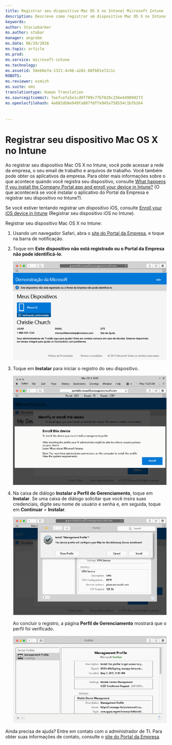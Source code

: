 ```yaml
---
title: Registrar seu dispositivo Mac OS X no Intune| Microsoft Intune
description: Descreve como registrar um dispositivo Mac OS X no Intune
keywords: 
author: Staciebarker
ms.author: stabar
manager: angrobe
ms.date: 08/29/2016
ms.topic: article
ms.prod: 
ms.service: microsoft-intune
ms.technology: 
ms.assetid: 58eb0e7a-1321-4c66-a281-88fb01e72c1c
ROBOTS: 
ms.reviewer: esmich
ms.suite: ems
translationtype: Human Translation
ms.sourcegitcommit: 7eefcefa5e1cd0f789c77bf020c256e449099273
ms.openlocfilehash: 4a682db8e949fa087fdffe945a758554c1bfb164


---
```



# Registrar seu dispositivo Mac OS X no Intune

Ao registrar seu dispositivo Mac OS X no Intune, você pode acessar a rede da empresa, o seu email de trabalho e arquivos de trabalho. Você também pode obter os aplicativos da empresa. Para obter mais informações sobre o que acontece quando você registra seu dispositivo, consulte [What happens if you install the Company Portal app and enroll your device in Intune?](what-happens-if-you-install-the-company-portal-app-and-enroll-your-device-in-intune-ios.md) (O que acontecerá se você instalar o aplicativo do Portal da Empresa e registrar seu dispositivo no Intune?).

Se você estiver tentando registrar um dispositivo iOS, consulte [Enroll your iOS device in Intune](enroll-your-device-in-intune-ios.md) (Registrar seu dispositivo iOS no Intune).


Registrar seu dispositivo Mac OS X no Intune:

1.  Usando um navegador Safari, abra o [site do Portal da Empresa](https://portal.manage.microsoft.com), e toque na barra de notificação.

2.  Toque em **Este dispositivo não está registrado ou o Portal da Empresa não pode identificá-lo**.

    ![device-not-enrolled](./media/1-macosx-enroll-tap-enroll.png)

3.  Toque em **Instalar** para iniciar o registro do seu dispositivo.

    ![tap-install-to-enroll](./media/2-macosx-enroll--install-button.png)

4.  Na caixa de diálogo **Instalar o Perfil de Gerenciamento**, toque em **Instalar**. Se uma caixa de diálogo solicitar que você insira suas credenciais, digite seu nome de usuário e senha e, em seguida, toque em **Continuar** &gt; **Instalar**.

    ![install-management-profile](./media/3-macosx-enroll-tap-install.png)

    Ao concluir o registro, a página **Perfil de Gerenciamento** mostrará que o perfil foi verificado.

    ![management-profile-verified](./media/4-macosx-enroll-done.png)

Ainda precisa de ajuda? Entre em contato com o administrador de TI. Para obter suas informações de contato, consulte o [site do Portal da Empresa](http://portal.manage.microsoft.com).



<!--HONumber=Oct16_HO2-->


